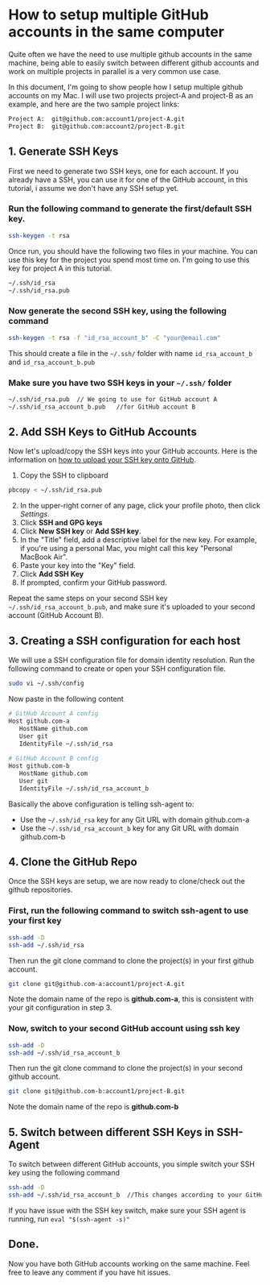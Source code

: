 # How to setup multiple GitHub accounts in the same computer

Quite often we have the need to use multiple github accounts in the same machine, being able to easily switch between different github accounts and work on multiple projects in parallel is a very common use case.

In this document, I'm going to show people how I setup multiple github accounts on my Mac. I will use two projects project-A and project-B as an example, and here are the two sample project links: 
```sh
Project A:  git@github.com:account1/project-A.git
Project B:  git@github.com:account2/project-B.git
```

## 1. Generate SSH Keys
First we need to generate two SSH keys, one for each account. If you already have a SSH, you can use it for one of the GitHub account, in this tutorial, i assume we don't have any SSH setup yet.

### Run the following command to generate the first/default SSH key. 
```sh
ssh-keygen -t rsa
```
Once run, you should have the following two files in your machine. You can use this key for the project you spend most time on. I'm going to use this key for project A in this tutorial.
```sh
~/.ssh/id_rsa
~/.ssh/id_rsa.pub
```

### Now generate the second SSH key, using the following command
```sh
ssh-keygen -t rsa -f "id_rsa_account_b" -C "your@email.com"
```
This should create a file in the `~/.ssh/` folder with name `id_rsa_account_b` and `id_rsa_account_b.pub`

### Make sure you have two SSH keys in your `~/.ssh/` folder
```sh
~/.ssh/id_rsa.pub  // We going to use for GitHub account A
~/.ssh/id_rsa_account_b.pub   //for GitHub account B
```


## 2. Add SSH Keys to GitHub Accounts
Now let's upload/copy the SSH keys into your GitHub accounts. Here is the information on [how to upload your SSH key onto GitHub](https://help.github.com/en/github/authenticating-to-github/adding-a-new-ssh-key-to-your-github-account).

1. Copy the SSH to clipboard
```sh
pbcopy < ~/.ssh/id_rsa.pub
```
2. In the upper-right corner of any page, click your profile photo, then click *Settings*. 
3. Click **SSH and GPG keys**
4. Click **New SSH key** or **Add SSH key**.
5. In the "Title" field, add a descriptive label for the new key. For example, if you're using a personal Mac, you might call this key "Personal MacBook Air".
6. Paste your key into the "Key" field. 
7. Click **Add SSH Key**
8. If prompted, confirm your GitHub password. 

Repeat the same steps on your second SSH key `~/.ssh/id_rsa_account_b.pub`, and make sure it's uploaded to your second account (GitHub Account B).

## 3. Creating a SSH configuration for each host
We will use a SSH configuration file for domain identity resolution. Run the following command to create or open your SSH configuration file.
```sh
sudo vi ~/.ssh/config
```

Now paste in the following content
```sh
# GitHub Account A config
Host github.com-a
   HostName github.com
   User git
   IdentityFile ~/.ssh/id_rsa
   
# GitHub Account B config
Host github.com-b   
   HostName github.com
   User git
   IdentityFile ~/.ssh/id_rsa_account_b
```
Basically the above configuration is telling ssh-agent to:
* Use the `~/.ssh/id_rsa` key for any Git URL with domain github.com-a
* Use the `~/.ssh/id_rsa_account_b` key for any Git URL with domain github.com-b

## 4. Clone the GitHub Repo
Once the SSH keys are setup, we are now ready to clone/check out the github repositories.

### First, run the following command to switch ssh-agent to use your first key
```sh
ssh-add -D
ssh-add ~/.ssh/id_rsa
```

Then run the git clone command to clone the project(s) in your first github account.
```sh
git clone git@github.com-a:account1/project-A.git
```
Note the domain name of the repo is **github.com-a**, this is consistent with your git configuration in step 3.

### Now, switch to your second GitHub account using ssh key
```sh
ssh-add -D
ssh-add ~/.ssh/id_rsa_account_b
```

Then run the git clone command to clone the project(s) in your second github account.
```sh
git clone git@github.com-b:account1/project-B.git
```
Note the domain name of the repo is **github.com-b**

## 5. Switch between different SSH Keys in SSH-Agent
To switch between different GitHub accounts, you simple switch your SSH key using the following command
```sh
ssh-add -D
ssh-add ~/.ssh/id_rsa_account_b  //This changes according to your GitHub SSH key
```

If you have issue with the SSH key switch, make sure your SSH agent is running, run `eval "$(ssh-agent -s)"`

## Done.
Now you have both GitHub accounts working on the same machine. Feel free to leave any comment if you have hit issues.
